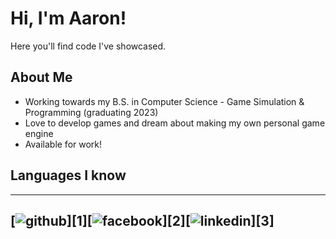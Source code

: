 # Hi, I'm Aaron!
Here you'll find code I've showcased.
 
## About Me
* Working towards my B.S. in Computer Science - Game Simulation & Programming (graduating 2023)
* Love to develop games and dream about making my own personal game engine
* Available for work! 

## Languages I know
---
[![github](https://cloud.githubusercontent.com/assets/17016297/18839843/0e06a67a-83d2-11e6-993a-b35a182500e0.png)][1][![facebook](https://cloud.githubusercontent.com/assets/17016297/18839836/0a06deb4-83d2-11e6-8078-1d0974af0f63.png)][2][![linkedin](https://cloud.githubusercontent.com/assets/17016297/18839848/0fc7e74e-83d2-11e6-8c6a-277fc9d6e067.png)][3]
---





